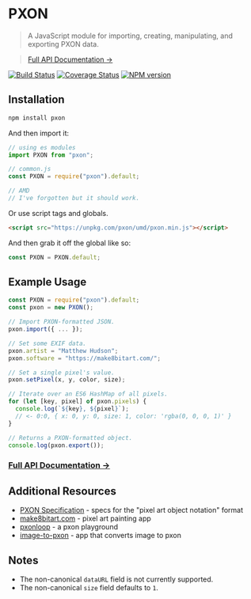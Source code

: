 # PXON

> A JavaScript module for importing, creating, manipulating, and exporting PXON data.

> [Full API Documentation &rarr;](https://thematthewhudson.com/pxon/)

[![Build Status](https://travis-ci.org/matthewhudson/pxon.svg?branch=master)](https://travis-ci.org/matthewhudson/pxon)
[![Coverage Status](https://coveralls.io/repos/github/matthewhudson/pxon/badge.svg?branch=main)](https://coveralls.io/github/matthewhudson/pxon?branch=main)
[![NPM version](https://badge.fury.io/js/pxon.svg)](http://badge.fury.io/js/pxon)

## Installation

```sh
npm install pxon
```

And then import it:

```js
// using es modules
import PXON from "pxon";

// common.js
const PXON = require("pxon").default;

// AMD
// I've forgotten but it should work.
```

Or use script tags and globals.

```html
<script src="https://unpkg.com/pxon/umd/pxon.min.js"></script>
```

And then grab it off the global like so:

```js
const PXON = PXON.default;
```

## Example Usage

```js
const PXON = require("pxon").default;
const pxon = new PXON();

// Import PXON-formatted JSON.
pxon.import({ ... });

// Set some EXIF data.
pxon.artist = "Matthew Hudson";
pxon.software = "https://make8bitart.com/";

// Set a single pixel's value.
pxon.setPixel(x, y, color, size);

// Iterate over an ES6 HashMap of all pixels.
for (let [key, pixel] of pxon.pixels) {
  console.log(`${key}, ${pixel}`);
  // <- 0:0, { x: 0, y: 0, size: 1, color: 'rgba(0, 0, 0, 1)' }
}

// Returns a PXON-formatted object.
console.log(pxon.export());
```

### [Full API Documentation &rarr;](https://thematthewhudson.com/pxon/)

## Additional Resources

* [PXON Specification](http://jennmoney.biz/pxon/) - specs for the "pixel art object notation" format
* [make8bitart.com](https://make8bitart.com/) - pixel art painting app
* [pxonloop](http://pxonloop.glitch.me/) - a pxon playground
* [image-to-pxon](http://image-to-pxon.glitch.me/) - app that converts image to pxon

## Notes

* The non-canonical `dataURL` field is not currently supported.
* The non-canonical `size` field defaults to `1`.
